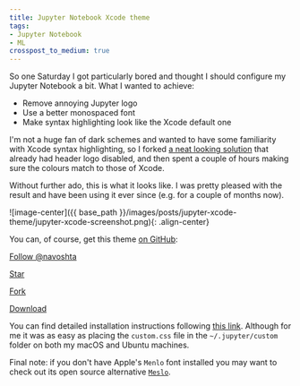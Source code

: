 ```yaml
---
title: Jupyter Notebook Xcode theme
tags:
- Jupyter Notebook
- ML
crosspost_to_medium: true
---
```

So one Saturday I got particularly bored and thought I should configure my Jupyter Notebook a bit. <!--more--> What I wanted to achieve:

* Remove annoying Jupyter logo
* Use a better monospaced font
* Make syntax highlighting look like the Xcode default one

I'm not a huge fan of dark schemes and wanted to have some familiarity with Xcode syntax highlighting, so I forked [a neat looking solution](https://github.com/neilpanchal/iPython-Notebook-Theme) that already had header logo disabled, and then spent a couple of hours making sure the colours match to those of Xcode. 

Without further ado, this is what it looks like. I was pretty pleased with the result and have been using it ever since (e.g. for a couple of months now).

![image-center]({{ base_path }}/images/posts/jupyter-xcode-theme/jupyter-xcode-screenshot.png){: .align-center}

You can, of course, get this theme [on GitHub](https://github.com/navoshta/Jupyter-Notebook-Theme):

<!-- Place this tag where you want the button to render. -->
<a class="github-button" href="https://github.com/navoshta" data-style="mega" data-count-href="/navoshta/followers" data-count-api="/users/navoshta#followers" data-count-aria-label="# followers on GitHub" aria-label="Follow @navoshta on GitHub">Follow @navoshta</a>
<!-- Place this tag where you want the button to render. -->
<a class="github-button" href="https://github.com/navoshta/Jupyter-Notebook-Theme" data-icon="octicon-star" data-style="mega" data-count-href="/navoshta/Jupyter-Notebook-Theme/stargazers" data-count-api="/repos/navoshta/Jupyter-Notebook-Theme#stargazers_count" data-count-aria-label="# stargazers on GitHub" aria-label="Star navoshta/Jupyter-Notebook-Theme on GitHub">Star</a>
<!-- Place this tag where you want the button to render. -->
<a class="github-button" href="https://github.com/navoshta/Jupyter-Notebook-Theme/fork" data-icon="octicon-repo-forked" data-style="mega" data-count-href="/navoshta/Jupyter-Notebook-Theme/network" data-count-api="/repos/navoshta/Jupyter-Notebook-Theme#forks_count" data-count-aria-label="# forks on GitHub" aria-label="Fork navoshta/Jupyter-Notebook-Theme on GitHub">Fork</a>
<!-- Place this tag where you want the button to render. -->
<a class="github-button" href="https://github.com/navoshta/Jupyter-Notebook-Theme/archive/master.zip" data-icon="octicon-cloud-download" data-style="mega" aria-label="Download navoshta/Jupyter-Notebook-Theme on GitHub">Download</a>

<!-- Place this tag in your head or just before your close body tag. -->
<script async defer src="https://buttons.github.io/buttons.js"></script>

 You can find detailed installation instructions following [this link](https://github.com/nsonnad/base16-ipython-notebook). Although for me it was as easy as placing the `custom.css` file in the `~/.jupyter/custom` folder on both my macOS and Ubuntu machines.

Final note: if you don't have Apple's `Menlo` font installed you may want to check out its open source alternative [`Meslo`](https://github.com/andreberg/Meslo-Font).